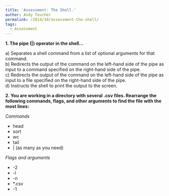 ```yaml
---
title: 'Assessment: The Shell.'
author: Andy Teucher
permalink: /2014/10/assessment-the-shell/
tags:
  - Assessment
---
```

**1. The pipe (|) operator in the shell&#8230;**

a) Separates a shell command from a list of optional arguments for that command.  
b) Redirects the output of the command on the left-hand side of the pipe as input to a command specified on the right-hand side of the pipe.  
c) Redirects the output of the command on the left-hand side of the pipe as input to a file specified on the right-hand side of the pipe.  
d) Instructs the shell to print the output to the screen.

**2. You are working in a directory with several .csv files. Rearrange the following commands, flags, and other arguments to find the file with the most lines:**

*Commands*

*   head
*   sort
*   wc
*   tail
*   | (as many as you need)

*Flags and arguments*

*   -2
*   -l
*   -n
*   *.csv
*   -1
